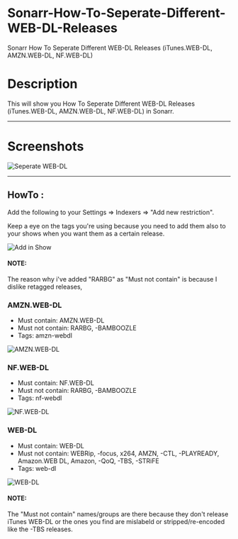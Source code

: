 # Sonarr-How-To-Seperate-Different-WEB-DL-Releases
Sonarr How To Seperate Different WEB-DL Releases (iTunes.WEB-DL, AMZN.WEB-DL, NF.WEB-DL)

# Description

This will show you How To Seperate Different WEB-DL Releases (iTunes.WEB-DL, AMZN.WEB-DL, NF.WEB-DL) in Sonarr.

------

# Screenshots

![Seperate WEB-DL](http://my.jetscreenshot.com/13737/20180325-yrzv-14kb.png)

------

## HowTo :

Add the following to your Settings => Indexers => "Add new restriction".

Keep a eye on the tags you're using because you need to add them also to your shows when you want them as a certain release.

![Add in Show](http://my.jetscreenshot.com/13737/20180325-dzdf-24kb.png)



#### NOTE:

The reason why  i've added "RARBG" as "Must not contain" is because I dislike retagged releases,

### AMZN.WEB-DL

- Must contain: AMZN.WEB-DL
- Must not contain: RARBG, -BAMBOOZLE
- Tags: amzn-webdl 

![AMZN.WEB-DL](http://my.jetscreenshot.com/13737/20180325-vgf2-12kb.png)



### NF.WEB-DL

- Must contain: NF.WEB-DL
- Must not contain: RARBG, -BAMBOOZLE
- Tags: nf-webdl 

![NF.WEB-DL](http://my.jetscreenshot.com/13737/20180325-poqf-12kb.png)



### WEB-DL

- Must contain: WEB-DL 
- Must not contain: WEBRip, -focus, x264, AMZN, -CTL, -PLAYREADY, Amazon.WEB DL, Amazon, -QoQ, -TBS, -STRiFE 
- Tags: web-dl 

![WEB-DL](http://my.jetscreenshot.com/13737/20180920-m7bx-24kb.png)

#### NOTE:

The "Must not contain" names/groups are there because they don't release iTunes WEB-DL or the ones you find are mislabeld or stripped/re-encoded like the -TBS releases.



